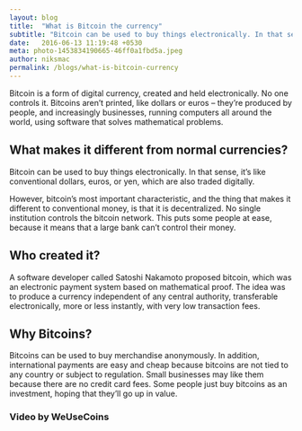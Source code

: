 ```yaml
---
layout: blog
title:  "What is Bitcoin the currency"
subtitle: "Bitcoin can be used to buy things electronically. In that sense, it’s like conventional dollars, euros, or yen, which are also traded digitally."
date:   2016-06-13 11:19:48 +0530
meta: photo-1453834190665-46ff0a1fbd5a.jpeg
author: niksmac
permalink: /blogs/what-is-bitcoin-currency
---
```



Bitcoin is a form of digital currency, created and held electronically. No one controls it. Bitcoins aren’t printed, like dollars or euros – they’re produced by people, and increasingly businesses, running computers all around the world, using software that solves mathematical problems.

## What makes it different from normal currencies?
Bitcoin can be used to buy things electronically. In that sense, it’s like conventional dollars, euros, or yen, which are also traded digitally.

However, bitcoin’s most important characteristic, and the thing that makes it different to conventional money, is that it is decentralized. No single institution controls the bitcoin network. This puts some people at ease, because it means that a large bank can’t control their money.

## Who created it?
A software developer called Satoshi Nakamoto proposed bitcoin, which was an electronic payment system based on mathematical proof. The idea was to produce a currency independent of any central authority, transferable electronically, more or less instantly, with very low transaction fees.

## Why Bitcoins?
Bitcoins can be used to buy merchandise anonymously. In addition, international payments are easy and cheap because bitcoins are not tied to any country or subject to regulation. Small businesses may like them because there are no credit card fees. Some people just buy bitcoins as an investment, hoping that they’ll go up in value.

### Video by WeUseCoins
<div class="ui embed" data-source="youtube" data-id="Gc2en3nHxA4"></div>
